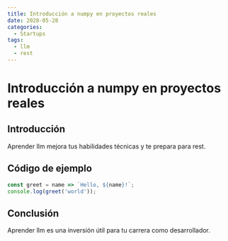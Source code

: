 ```yaml
---
title: Introducción a numpy en proyectos reales
date: 2028-05-28
categories:
  - Startups
tags:
  - llm
  - rest
---
```


# Introducción a numpy en proyectos reales

## Introducción

Aprender llm mejora tus habilidades técnicas y te prepara para rest.

## Código de ejemplo

```javascript
const greet = name => `Hello, ${name}!`;
console.log(greet('world'));
```

## Conclusión

Aprender llm es una inversión útil para tu carrera como desarrollador.